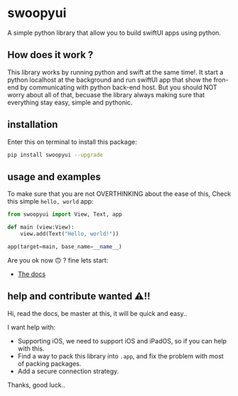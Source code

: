 # swoopyui
A simple python library that allow you to build swiftUI apps using python.

## How does it work ?
This library works by running python and swift at the same time!. It start a python localhost at the background and run swiftUI app that show the fron-end by communicating with python back-end host. But you should NOT worry about all of that, becuase the library always making sure that everything stay easy, simple and pythonic.

## installation

Enter this on terminal to install this package:

```zsh
pip install swoopyui --upgrade
```


## usage and examples
To make sure that you are not OVERTHINKING about the ease of this, Check this simple `hello, world` app:

```python
from swoopyui import View, Text, app

def main (view:View):
    view.add(Text("Hello, world!"))

app(target=main, base_name=__name__)
```

Are you ok now 🙃 ? fine lets start:

- [The docs](https://github.com/SKbarbon/swoopyui/wiki)

## help and contribute wanted ⚠️!!
Hi, read the docs, be master at this, it will be quick and easy..

I want help with:
- Supporting iOS, we need to support iOS and iPadOS, so if you can help with this.
- Find a way to pack this library into `.app`, and fix the problem with most of packing packages.
- Add a secure connection strategy.

Thanks, good luck..